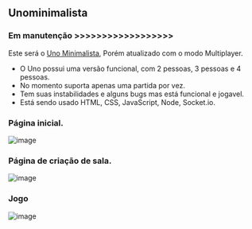 ## Unominimalista 

### Em manutenção >>>>>>>>>>>>>>>>>>

Este será o [Uno Minimalista](https://unominimalista.vercel.app), Porém atualizado com o modo Multiplayer.

 - O Uno possui uma versão funcional, com 2 pessoas, 3 pessoas e 4 pessoas.
 - No momento suporta apenas uma partida por vez.
 - Tem suas instabilidades e alguns bugs mas está funcional e jogavel.
 - Está sendo usado HTML, CSS, JavaScript, Node, Socket.io.
 

### Página inicial.
![image](https://github.com/hyago1/unoOnline/assets/36174848/47929a89-10f0-42c6-bc24-e1cb4419ea4d)

### Página de criação de sala.
![image](https://github.com/hyago1/unoOnline/assets/36174848/340306e4-9a98-4d28-bd17-786704ada2a8)

### Jogo
![image](https://github.com/hyago1/unoOnline/assets/36174848/46e9916f-9dd4-4791-a506-d89bafd08ae6)
